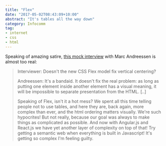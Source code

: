 ```yaml
---
title: "Flex"
date: "2017-05-02T08:43:09+10:00"
abstract: "It's tables all the way down"
category: Infocomm
tag:
- internet
- css
- html
---
```

Speaking of amazing satire, [this mock interview] with Marc Andreessen is almost too real:

> Interviewer: Doesn't the new CSS Flex model fix vertical centering?
> 
> Andreessen: It's a bandaid. It doesn't fix the real problem: as long as putting one element inside another element has a visual meaning, it will be impossible to separate presentation from the HTML. [..]
>
> Speaking of Flex, isn't it a hot mess? We spent all this time telling people not to use tables, and here they are, back again, more complex than ever, and the html ordering matters visually. We're such hypocrites! But not really, because our goal was always to make things as complicated as possible. And now with Angular.js and React.js we have yet another layer of complexity on top of that! Try getting a semantic web when everything is built in Javascript! It's getting so complex I'm feeling guilty.

[this mock interview]: http://www.zerobugsandprogramfaster.net/essays/2.html

